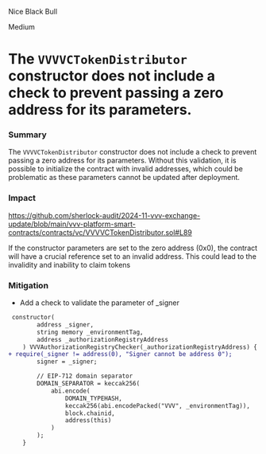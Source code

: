 Nice Black Bull

Medium

# The `VVVVCTokenDistributor` constructor does not include a check to prevent passing a zero address for its parameters.

### Summary

The `VVVVCTokenDistributor` constructor does not include a check to prevent passing a zero address for its parameters. Without this validation, it is possible to initialize the contract with invalid addresses, which could be problematic as these parameters cannot be updated after deployment.


### Impact

https://github.com/sherlock-audit/2024-11-vvv-exchange-update/blob/main/vvv-platform-smart-contracts/contracts/vc/VVVVCTokenDistributor.sol#L89

If the constructor parameters are set to the zero address (0x0), the contract will have a crucial reference set to an invalid address. This could lead to the invalidity and inability to claim tokens


### Mitigation

- Add a check to validate the parameter of _signer
```diff
 constructor(
        address _signer,
        string memory _environmentTag,
        address _authorizationRegistryAddress
    ) VVVAuthorizationRegistryChecker(_authorizationRegistryAddress) {
+ require(_signer != address(0), "Signer cannot be address 0");
        signer = _signer;

        // EIP-712 domain separator
        DOMAIN_SEPARATOR = keccak256(
            abi.encode(
                DOMAIN_TYPEHASH,
                keccak256(abi.encodePacked("VVV", _environmentTag)),
                block.chainid,
                address(this)
            )
        );
    }
```